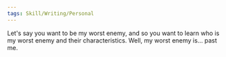 ```yaml
---
tags: Skill/Writing/Personal 
---
```


Let's say you want to be my worst enemy, and so you want to learn who is my worst enemy and their characteristics. Well, my worst enemy is... past me.